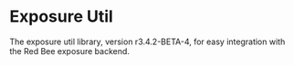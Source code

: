 # Exposure Util

The exposure util library, version r3.4.2-BETA-4, for easy integration with the Red Bee exposure backend.